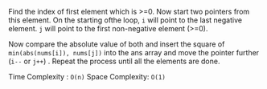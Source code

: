 Find the index of first element which is >=0. Now start two pointers from this element.
On the starting ofthe loop,
`i` will point to the last negative element.
`j` will point to the first non-negative element (>=0).

Now compare the absolute value of both and insert the square of `min(abs(nums[i]), nums[j])` into the ans array and move the pointer further (`i--` or `j++`) . Repeat the process until all the elements are done.

Time Complexity : `O(n)`
Space Complexity: `O(1)`